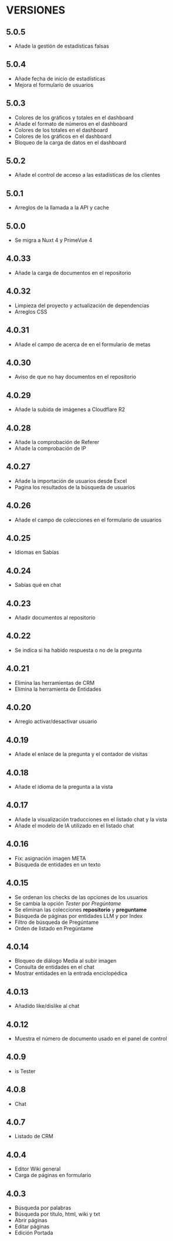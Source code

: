 # VERSIONES

## 5.0.5

- Añade la gestión de estadísticas falsas

## 5.0.4

- Añade fecha de inicio de estadísticas
- Mejora el formulario de usuarios

## 5.0.3

- Colores de los gráficos y totales en el dashboard
- Añade el formato de números en el dashboard
- Colores de los totales en el dashboard
- Colores de los gráficos en el dashboard
- Bloqueo de la carga de datos en el dashboard

## 5.0.2

- Añade el control de acceso a las estadísticas de los clientes

## 5.0.1

- Arreglos de la llamada a la API y cache

## 5.0.0

- Se migra a Nuxt 4 y PrimeVue 4

## 4.0.33

- Añade la carga de documentos en el repositorio

## 4.0.32

- Limpieza del proyecto y actualización de dependencias
- Arreglos CSS

## 4.0.31

- Añade el campo de acerca de en el formulario de metas

## 4.0.30

- Aviso de que no hay documentos en el repositorio

## 4.0.29

- Añade la subida de imágenes a Cloudflare R2

## 4.0.28

- Añade la comprobación de Referer
- Añade la comprobación de IP

## 4.0.27

- Añade la importación de usuarios desde Excel
- Pagina los resultados de la búsqueda de usuarios

## 4.0.26

- Añade el campo de colecciones en el formulario de usuarios

## 4.0.25 

- Idiomas en Sabías

## 4.0.24

- Sabías qué en chat

## 4.0.23

- Añadir documentos al repositorio

## 4.0.22

- Se indica si ha habido respuesta o no de la pregunta

## 4.0.21

- Elimina las herramientas de CRM
- Elimina la herramienta de Entidades

## 4.0.20

- Arreglo activar/desactivar usuario
  
## 4.0.19

- Añade el enlace de la pregunta y el contador de visitas
  
## 4.0.18

- Añade el idioma de la pregunta a la vista

## 4.0.17

- Añade la visualización traducciones en el listado chat y la vista
- Añade el modelo de IA utilizado en el listado chat

## 4.0.16

- Fix: asignación imagen META
- Búsqueda de entidades en un texto

## 4.0.15

- Se ordenan los checks de las opciones de los usuarios
- Se cambia la opción _Tester_ por _Pregúntame_
- Se eliminan las colecciones **repositorio** y **preguntame**
- Búsqueda de páginas por entidades LLM y por Index
- Filtro de búsqueda de Pregúntame
- Orden de listado en Pregúntame

## 4.0.14

- Bloqueo de diálogo Media al subir imagen
- Consulta de entidades en el chat
- Mostrar entidades en la entrada enciclopédica

## 4.0.13

- Añadido like/dislike al chat

## 4.0.12

- Muestra el número de documento usado en el panel de control

## 4.0.9

- is Tester

## 4.0.8

- Chat

## 4.0.7

- Listado de CRM

## 4.0.4

- Editor Wiki general
- Carga de páginas en formulario

## 4.0.3

- Búsqueda por palabras
- Búsqueda por título, html, wiki y txt
- Abrir páginas
- Editar páginas
- Edición Portada
